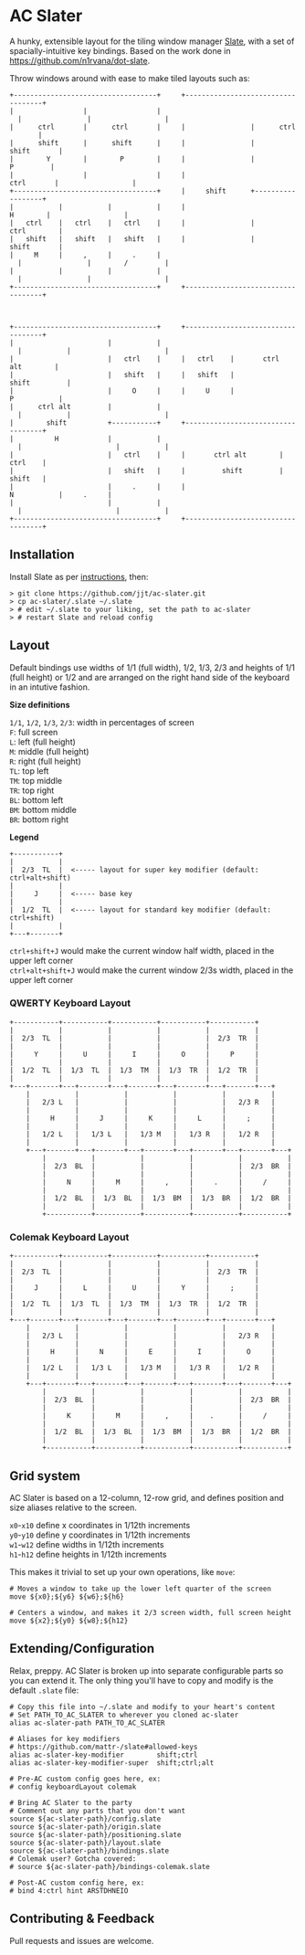 # AC Slater
A hunky, extensible layout for the tiling window manager [Slate](https://github.com/mattr-/slate), with a set of spacially-intuitive key bindings. Based on the work done in https://github.com/n1rvana/dot-slate.

Throw windows around with ease to make tiled layouts such as:

```
+-----------------------------------+     +-----------------------------------+
|                 |                 |     |                |                  |
|      ctrl       |      ctrl       |     |                |      ctrl        |
|      shift      |      shift      |     |                |      shift       |
|        Y        |        P        |     |                |        P         |
|                 |                 |     |     ctrl       |                  |
+-----------------------------------+     |     shift      +------------------+
|           |           |           |     |       H        |                  |
|   ctrl    |   ctrl    |   ctrl    |     |                |      ctrl        |
|   shift   |   shift   |   shift   |     |                |      shift       |
|     M     |     ,     |     .     |     |                |        /         |
|           |           |           |     |                |                  |
+-----------------------------------+     +-----------------------------------+

                                                                               
+-----------------------------------+     +-----------------------------------+
|                       |           |     |           |                       |
|                       |   ctrl    |     |   ctrl    |       ctrl alt        |
|                       |   shift   |     |   shift   |         shift         |
|                       |     O     |     |     U     |           P           |
|      ctrl alt         |           |     |           |                       |
|        shift          +-----------+     +-----------------------------------+
|          H            |           |     |                       |           |
|                       |   ctrl    |     |       ctrl alt        |   ctrl    |
|                       |   shift   |     |         shift         |   shift   |
|                       |     .     |     |           N           |     .     |
|                       |           |     |                       |           |
+-----------------------------------+     +-----------------------------------+
```

## Installation

Install Slate as per [instructions](https://github.com/mattr-/slate#installing-slate), then:

    > git clone https://github.com/jjt/ac-slater.git
    > cp ac-slater/.slate ~/.slate
    > # edit ~/.slate to your liking, set the path to ac-slater
    > # restart Slate and reload config

## Layout

Default bindings use widths of 1/1 (full width), 1/2, 1/3, 2/3 and heights of 1/1 (full height) or 1/2 and are arranged on the right hand side of the keyboard in an intutive fashion.

**Size definitions**  

`1/1`, `1/2`, `1/3`, `2/3`: width in percentages of screen  
`F`: full screen  
`L`: left (full height)  
`M`: middle (full height)  
`R`: right (full height)  
`TL`: top left  
`TM`: top middle  
`TR`: top right  
`BL`: bottom left  
`BM`: bottom middle  
`BR`: bottom right  

**Legend**  
```
+-----------+
|           |
|  2/3  TL  |  <----- layout for super key modifier (default: ctrl+alt+shift)
|           |
|     J     |  <----- base key
|           |
|  1/2  TL  |  <----- layout for standard key modifier (default: ctrl+shift)
|           |
+---+-------+
```
`ctrl+shift+J` would make the current window half width, placed in the upper left corner  
`ctrl+alt+shift+J` would make the current window 2/3s width, placed in the upper left corner

### QWERTY Keyboard Layout
```
+-----------+-----------+-----------+-----------+-----------+
|           |           |           |           |           |
|  2/3  TL  |           |           |           |  2/3  TR  |
|           |           |           |           |           |
|     Y     |     U     |     I     |     O     |     P     |
|           |           |           |           |           |
|  1/2  TL  |  1/3  TL  |  1/3  TM  |  1/3  TR  |  1/2  TR  |
|           |           |           |           |           |
+---+-------+---+-------+---+-------+---+-------+---+-------+---+
    |           |           |           |           |           |
    |   2/3 L   |           |           |           |   2/3 R   |
    |           |           |           |           |           |
    |     H     |     J     |     K     |     L     |     ;     |
    |           |           |           |           |           |
    |   1/2 L   |   1/3 L   |   1/3 M   |   1/3 R   |   1/2 R   |
    |           |           |           |           |           |
    +---+-------+---+-------+---+-------+---+-------+---+-------+---+
        |           |           |           |           |           |
        |  2/3  BL  |           |           |           |  2/3  BR  |
        |           |           |           |           |           |
        |     N     |     M     |     ,     |     .     |     /     |
        |           |           |           |           |           |
        |  1/2  BL  |  1/3  BL  |  1/3  BM  |  1/3  BR  |  1/2  BR  |
        |           |           |           |           |           |
        +-----------+-----------+-----------+-----------+-----------+
```
### Colemak Keyboard Layout
```
+-----------+-----------+-----------+-----------+-----------+
|           |           |           |           |           |
|  2/3  TL  |           |           |           |  2/3  TR  |
|           |           |           |           |           |
|     J     |     L     |     U     |     Y     |     ;     |
|           |           |           |           |           |
|  1/2  TL  |  1/3  TL  |  1/3  TM  |  1/3  TR  |  1/2  TR  |
|           |           |           |           |           |
+---+-------+---+-------+---+-------+---+-------+---+-------+---+
    |           |           |           |           |           |
    |   2/3 L   |           |           |           |   2/3 R   |
    |           |           |           |           |           |
    |     H     |     N     |     E     |     I     |     O     |
    |           |           |           |           |           |
    |   1/2 L   |   1/3 L   |   1/3 M   |   1/3 R   |   1/2 R   |
    |           |           |           |           |           |
    +---+-------+---+-------+---+-------+---+-------+---+-------+---+
        |           |           |           |           |           |
        |  2/3  BL  |           |           |           |  2/3  BR  |
        |           |           |           |           |           |
        |     K     |     M     |     ,     |    .      |     /     |
        |           |           |           |           |           |
        |  1/2  BL  |  1/3  BL  |  1/3  BM  |  1/3  BR  |  1/2  BR  |
        |           |           |           |           |           |
        +-----------+-----------+-----------+-----------+-----------+
```

## Grid system

AC Slater is based on a 12-column, 12-row grid, and defines position and size aliases relative to the screen.

`x0`-`x10` define x coordinates in 1/12th increments  
`y0`-`y10` define y coordinates in 1/12th increments  
`w1`-`w12` define widths in 1/12th increments  
`h1`-`h12` define heights in 1/12th increments  

This makes it trivial to set up your own operations, like `move`:

```shell
# Moves a window to take up the lower left quarter of the screen
move ${x0};${y6} ${w6};${h6}

# Centers a window, and makes it 2/3 screen width, full screen height
move ${x2};${y0} ${w8};${h12}
```

## Extending/Configuration

Relax, preppy. AC Slater is broken up into separate configurable parts so you can extend it. The only thing you'll have to copy and modify is the default `.slate` file:

```shell
# Copy this file into ~/.slate and modify to your heart's content
# Set PATH_TO_AC_SLATER to wherever you cloned ac-slater
alias ac-slater-path PATH_TO_AC_SLATER

# Aliases for key modifiers
# https://github.com/mattr-/slate#allowed-keys
alias ac-slater-key-modifier        shift;ctrl
alias ac-slater-key-modifier-super  shift;ctrl;alt

# Pre-AC custom config goes here, ex:
# config keyboardLayout colemak

# Bring AC Slater to the party
# Comment out any parts that you don't want
source ${ac-slater-path}/config.slate
source ${ac-slater-path}/origin.slate
source ${ac-slater-path}/positioning.slate
source ${ac-slater-path}/layout.slate
source ${ac-slater-path}/bindings.slate
# Colemak user? Gotcha covered:
# source ${ac-slater-path}/bindings-colemak.slate

# Post-AC custom config here, ex:
# bind 4:ctrl hint ARSTDHNEIO
```

## Contributing & Feedback

Pull requests and issues are welcome.

